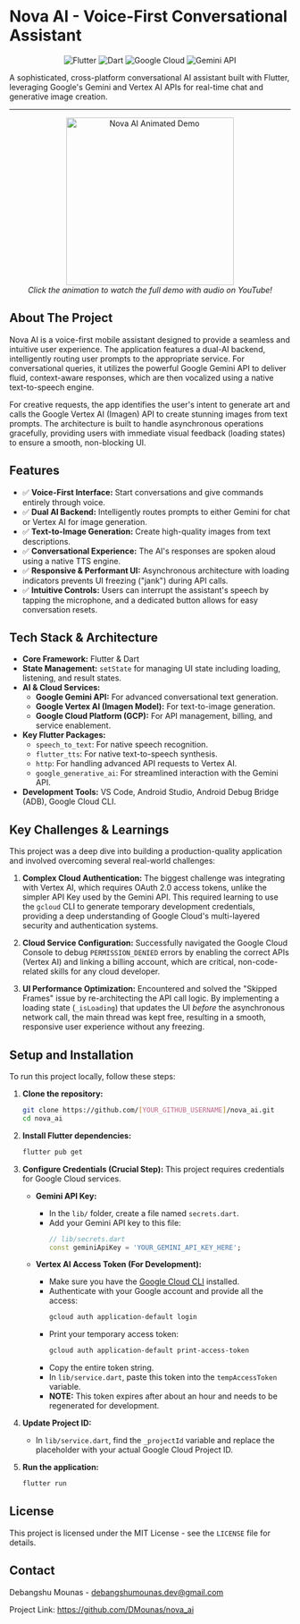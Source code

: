 # Nova AI - Voice-First Conversational Assistant

<p align="center">
  <img src="https://img.shields.io/badge/Flutter-02569B?style=for-the-badge&logo=flutter&logoColor=white" alt="Flutter" />
  <img src="https://img.shields.io/badge/Dart-0175C2?style=for-the-badge&logo=dart&logoColor=white" alt="Dart" />
  <img src="https://img.shields.io/badge/Google_Cloud-4285F4?style=for-the-badge&logo=google-cloud&logoColor=white" alt="Google Cloud" />
  <img src="https://img.shields.io/badge/Gemini_API-8E44AD?style=for-the-badge&logo=google-gemini&logoColor=white" alt="Gemini API" />
</p>

A sophisticated, cross-platform conversational AI assistant built with Flutter, leveraging Google's Gemini and Vertex AI APIs for real-time chat and generative image creation.

---

<p align="center">
  <a href="PASTE_YOUR_MP4_LINK_FROM_GITHUB_HERE" target="_blank">
    <img src="![Image](https://github.com/user-attachments/assets/4968ac37-dd9a-4c68-b3e9-13d1564cd424)" alt="Nova AI Animated Demo" width="300"/>
  </a>
  <br/>
  <em>Click the animation to watch the full demo with audio on YouTube!</em>
</p>

## About The Project

Nova AI is a voice-first mobile assistant designed to provide a seamless and intuitive user experience. The application features a dual-AI backend, intelligently routing user prompts to the appropriate service. For conversational queries, it utilizes the powerful Google Gemini API to deliver fluid, context-aware responses, which are then vocalized using a native text-to-speech engine.

For creative requests, the app identifies the user's intent to generate art and calls the Google Vertex AI (Imagen) API to create stunning images from text prompts. The architecture is built to handle asynchronous operations gracefully, providing users with immediate visual feedback (loading states) to ensure a smooth, non-blocking UI.

## Features

- ✅ **Voice-First Interface:** Start conversations and give commands entirely through voice.
- ✅ **Dual AI Backend:** Intelligently routes prompts to either Gemini for chat or Vertex AI for image generation.
- ✅ **Text-to-Image Generation:** Create high-quality images from text descriptions.
- ✅ **Conversational Experience:** The AI's responses are spoken aloud using a native TTS engine.
- ✅ **Responsive & Performant UI:** Asynchronous architecture with loading indicators prevents UI freezing ("jank") during API calls.
- ✅ **Intuitive Controls:** Users can interrupt the assistant's speech by tapping the microphone, and a dedicated button allows for easy conversation resets.

## Tech Stack & Architecture

- **Core Framework:** Flutter & Dart
- **State Management:** `setState` for managing UI state including loading, listening, and result states.
- **AI & Cloud Services:**
    - **Google Gemini API:** For advanced conversational text generation.
    - **Google Vertex AI (Imagen Model):** For text-to-image generation.
    - **Google Cloud Platform (GCP):** For API management, billing, and service enablement.
- **Key Flutter Packages:**
    - `speech_to_text`: For native speech recognition.
    - `flutter_tts`: For native text-to-speech synthesis.
    - `http`: For handling advanced API requests to Vertex AI.
    - `google_generative_ai`: For streamlined interaction with the Gemini API.
- **Development Tools:** VS Code, Android Studio, Android Debug Bridge (ADB), Google Cloud CLI.

## Key Challenges & Learnings

This project was a deep dive into building a production-quality application and involved overcoming several real-world challenges:

1.  **Complex Cloud Authentication:** The biggest challenge was integrating with Vertex AI, which requires OAuth 2.0 access tokens, unlike the simpler API Key used by the Gemini API. This required learning to use the `gcloud` CLI to generate temporary development credentials, providing a deep understanding of Google Cloud's multi-layered security and authentication systems.

2.  **Cloud Service Configuration:** Successfully navigated the Google Cloud Console to debug `PERMISSION_DENIED` errors by enabling the correct APIs (Vertex AI) and linking a billing account, which are critical, non-code-related skills for any cloud developer.

3.  **UI Performance Optimization:** Encountered and solved the "Skipped Frames" issue by re-architecting the API call logic. By implementing a loading state (`_isLoading`) that updates the UI *before* the asynchronous network call, the main thread was kept free, resulting in a smooth, responsive user experience without any freezing.

## Setup and Installation

To run this project locally, follow these steps:

1.  **Clone the repository:**
    ```bash
    git clone https://github.com/[YOUR_GITHUB_USERNAME]/nova_ai.git
    cd nova_ai
    ```

2.  **Install Flutter dependencies:**
    ```bash
    flutter pub get
    ```

3.  **Configure Credentials (Crucial Step):**
    This project requires credentials for Google Cloud services.
    
    - **Gemini API Key:**
      - In the `lib/` folder, create a file named `secrets.dart`.
      - Add your Gemini API key to this file:
        ```dart
        // lib/secrets.dart
        const geminiApiKey = 'YOUR_GEMINI_API_KEY_HERE';
        ```

    - **Vertex AI Access Token (For Development):**
      - Make sure you have the [Google Cloud CLI](https://cloud.google.com/sdk/docs/install) installed.
      - Authenticate with your Google account and provide all the access:
        ```bash
        gcloud auth application-default login
        ```
      - Print your temporary access token:
        ```bash
        gcloud auth application-default print-access-token
        ```
      - Copy the entire token string.
      - In `lib/service.dart`, paste this token into the `tempAccessToken` variable.
      - **NOTE:** This token expires after about an hour and needs to be regenerated for development.

4.  **Update Project ID:**
    - In `lib/service.dart`, find the `_projectId` variable and replace the placeholder with your actual Google Cloud Project ID.

5.  **Run the application:**
    ```bash
    flutter run
    ```

## License

This project is licensed under the MIT License - see the `LICENSE` file for details.

## Contact

Debangshu Mounas - debangshumounas.dev@gmail.com

Project Link: https://github.com/DMounas/nova_ai